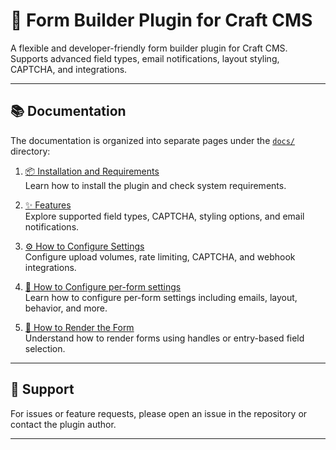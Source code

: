 # 📄 Form Builder Plugin for Craft CMS

A flexible and developer-friendly form builder plugin for Craft CMS.  
Supports advanced field types, email notifications, layout styling, CAPTCHA, and integrations.

---

## 📚 Documentation

The documentation is organized into separate pages under the [`docs/`](docs/) directory:

1. [📦 Installation and Requirements](docs/installation.md)  
   Learn how to install the plugin and check system requirements.

2. [✨ Features](docs/features.md)  
   Explore supported field types, CAPTCHA, styling options, and email notifications.

3. [⚙️ How to Configure Settings](docs/settings.md)  
   Configure upload volumes, rate limiting, CAPTCHA, and webhook integrations.

4. [📝 How to Configure per-form settings](docs/form-settings.md)  
   Learn how to configure per-form settings including emails, layout, behavior, and more.

5. [🧾 How to Render the Form](docs/render.md)  
   Understand how to render forms using handles or entry-based field selection.

---

## 💬 Support

For issues or feature requests, please open an issue in the repository or contact the plugin author.

---
